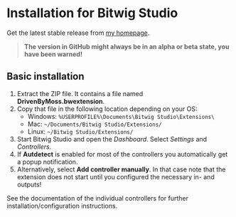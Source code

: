 # Installation for Bitwig Studio

Get the latest stable release from [my homepage](http://www.mossgrabers.de/Software/Bitwig/Bitwig.html).

> **The version in GitHub might always be in an alpha or beta state, you have been warned!**

## Basic installation

1. Extract the ZIP file. It contains a file named **DrivenByMoss.bwextension**.
2. Copy that file in the following location depending on your OS:
   * Windows: `%USERPROFILE%\Documents\Bitwig Studio\Extensions\`
   * Mac: `~/Documents/Bitwig Studio/Extensions/`
   * Linux:   `~/Bitwig Studio/Extensions/`
3. Start Bitwig Studio and open the *Dashboard*. Select *Settings* and *Controllers*.
4. If **Autdetect** is enabled for most of the controllers you automatically get a popup notification.
5. Alternatively, select **Add controller manually**. In that case note that the extension does not start 
   until you configured the necessary in- and outputs!

See the documentation of the individual controllers for further installation/configuration instructions.
